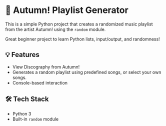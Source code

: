 # 🎵 Autumn! Playlist Generator

This is a simple Python project that creates a randomized music playlist from the artist Autumn! using the `random` module.

Great beginner project to learn Python lists, input/output, and randomness!

## 💡 Features
- View Discography from Autumn!
- Generates a random playlist using predefined songs, or select your own songs.
- Console-based interaction

## 🛠 Tech Stack
- Python 3
- Built-in `random` module




